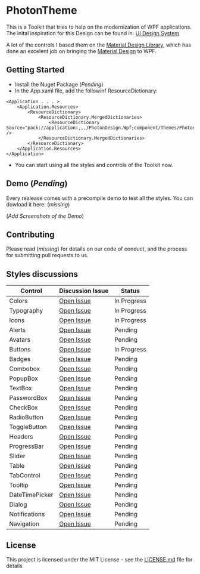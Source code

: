 # PhotonTheme
This is a Toolkit that tries to help on the modernization of WPF applications. 
The inital inspiration for this Design can be found in: [UI Design System](https://uidesignsystem.com/desktop.html)

A lot of the controls I based them on the [Material Design Library](https://github.com/MaterialDesignInXAML/MaterialDesignInXamlToolkit), which has done an excelent job on bringing the [Material Design](https://material.io/design/) to WPF.

## Getting Started


+ Install the Nuget Package (*Pending*)
+ In the App.xaml file, add the followinf ResourceDictionary:
```
<Application . . . >
    <Application.Resources>
        <ResourceDictionary>
            <ResourceDictionary.MergedDictionaries>
                <ResourceDictionary Source="pack://application:,,,/PhotonDesign.Wpf;component/Themes/PhotonDesign.Defaults.xaml" />
            </ResourceDictionary.MergedDictionaries>
        </ResourceDictionary>
    </Application.Resources>
</Application>
```
+ You can start using all the styles and controls of the Toolkit now. 

## Demo (*Pending*)
Every realease comes with a precompile demo to test all the styles. You can dowload it here: (*missing*)

(*Add Screenshots of the Demo*)

## Contributing

Please read (*missing*) for details on our code of conduct, and the process for submitting pull requests to us.

## Styles discussions

| Control| Discussion Issue | Status
| --- | --- | --- 
| Colors | [Open Issue](https://github.com/AlbertAlonso/PhotonDesignTheme/issues/1) | In Progress
| Typography | [Open Issue](https://github.com/AlbertAlonso/PhotonDesignTheme/issues/2) | In Progress
| Icons | [Open Issue](https://github.com/AlbertAlonso/PhotonDesignTheme/issues/3) | In Progress
| Alerts | [Open Issue](https://github.com/AlbertAlonso/PhotonDesignTheme/issues/4) | Pending
| Avatars | [Open Issue](https://github.com/AlbertAlonso/PhotonDesignTheme/issues/5) | Pending
| Buttons | [Open Issue](https://github.com/AlbertAlonso/PhotonDesignTheme/issues/6) | In Progress
| Badges | [Open Issue](https://github.com/AlbertAlonso/PhotonDesignTheme/issues/7) | Pending
| Combobox | [Open Issue](https://github.com/AlbertAlonso/PhotonDesignTheme/issues/8) | Pending
| PopupBox | [Open Issue](https://github.com/AlbertAlonso/PhotonDesignTheme/issues/8) | Pending
| TextBox |[Open Issue](https://github.com/AlbertAlonso/PhotonDesignTheme/issues/9) | Pending
| PasswordBox | [Open Issue](https://github.com/AlbertAlonso/PhotonDesignTheme/issues/9) | Pending
| CheckBox | [Open Issue](https://github.com/AlbertAlonso/PhotonDesignTheme/issues/9) | Pending
| RadioButton | [Open Issue](https://github.com/AlbertAlonso/PhotonDesignTheme/issues/9) | Pending
| ToggleButton | [Open Issue](https://github.com/AlbertAlonso/PhotonDesignTheme/issues/9) | Pending
| Headers | [Open Issue](https://github.com/AlbertAlonso/PhotonDesignTheme/issues/10) | Pending
| ProgressBar | [Open Issue](https://github.com/AlbertAlonso/PhotonDesignTheme/issues/11) | Pending
| Slider | [Open Issue](https://github.com/AlbertAlonso/PhotonDesignTheme/issues/12) | Pending
| Table | [Open Issue](https://github.com/AlbertAlonso/PhotonDesignTheme/issues/13) | Pending
| TabControl | [Open Issue](https://github.com/AlbertAlonso/PhotonDesignTheme/issues/14) | Pending
| Tooltip | [Open Issue](https://github.com/AlbertAlonso/PhotonDesignTheme/issues/15) | Pending
| DateTimePicker | [Open Issue](https://github.com/AlbertAlonso/PhotonDesignTheme/issues/16) | Pending
| Dialog | [Open Issue](https://github.com/AlbertAlonso/PhotonDesignTheme/issues/17) | Pending
| Notifications | [Open Issue](https://github.com/AlbertAlonso/PhotonDesignTheme/issues/18) | Pending
| Navigation | [Open Issue](https://github.com/AlbertAlonso/PhotonDesignTheme/issues/19) | Pending

## License

This project is licensed under the MIT License - see the [LICENSE.md](LICENSE.md) file for details
